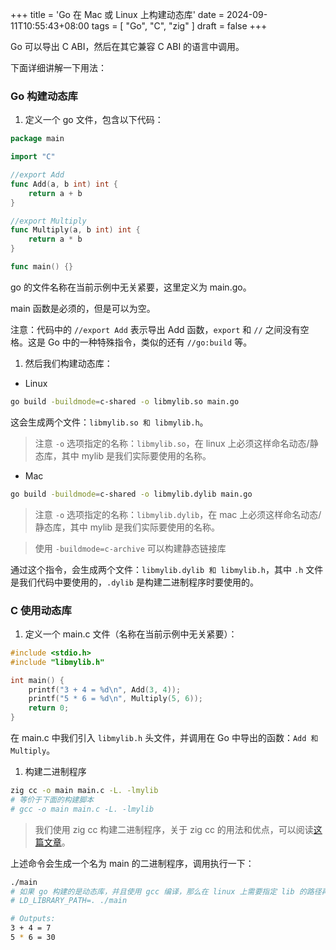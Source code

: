 +++
title = 'Go 在 Mac 或 Linux 上构建动态库'
date = 2024-09-11T10:55:43+08:00
tags = [ "Go", "C", "zig" ]
draft = false
+++

Go 可以导出 C ABI，然后在其它兼容 C ABI 的语言中调用。

下面详细讲解一下用法：

### Go 构建动态库

1. 定义一个 go 文件，包含以下代码：

```go
package main

import "C"

//export Add
func Add(a, b int) int {
    return a + b
}

//export Multiply
func Multiply(a, b int) int {
    return a * b
}

func main() {}
```

go 的文件名称在当前示例中无关紧要，这里定义为 main.go。

main 函数是必须的，但是可以为空。

注意：代码中的 `//export Add` 表示导出 Add 函数，`export` 和 `//` 之间没有空格。这是 Go 中的一种特殊指令，类似的还有 `//go:build` 等。

1. 然后我们构建动态库：
- Linux

```bash
go build -buildmode=c-shared -o libmylib.so main.go
```

这会生成两个文件：`libmylib.so 和 libmylib.h`。

> 注意 `-o` 选项指定的名称：`libmylib.so`，在 linux 上必须这样命名动态/静态库，其中 mylib 是我们实际要使用的名称。
>
- Mac

```bash
go build -buildmode=c-shared -o libmylib.dylib main.go
```

> 注意 `-o` 选项指定的名称：`libmylib.dylib`，在 mac 上必须这样命名动态/静态库，其中 mylib 是我们实际要使用的名称。
>

> 使用 `-buildmode=c-archive` 可以构建静态链接库
>

通过这个指令，会生成两个文件：`libmylib.dylib 和 libmylib.h`，其中 `.h` 文件是我们代码中要使用的，`.dylib` 是构建二进制程序时要使用的。

### C 使用动态库

1. 定义一个 main.c 文件（名称在当前示例中无关紧要）：

```c
#include <stdio.h>
#include "libmylib.h"

int main() {
    printf("3 + 4 = %d\n", Add(3, 4));
    printf("5 * 6 = %d\n", Multiply(5, 6));
    return 0;
}
```

在 main.c 中我们引入 `libmylib.h` 头文件，并调用在 Go 中导出的函数：`Add 和 Multiply`。

1. 构建二进制程序

```bash
zig cc -o main main.c -L. -lmylib
# 等价于下面的构建脚本
# gcc -o main main.c -L. -lmylib
```

> 我们使用 zig cc 构建二进制程序，关于 zig cc 的用法和优点，可以阅读[这篇文章](https://baidu.com)。
>

上述命令会生成一个名为 main 的二进制程序，调用执行一下：

```bash
./main
# 如果 go 构建的是动态库，并且使用 gcc 编译，那么在 linux 上需要指定 lib 的路径再运行：
# LD_LIBRARY_PATH=. ./main

# Outputs:
3 + 4 = 7
5 * 6 = 30
```
